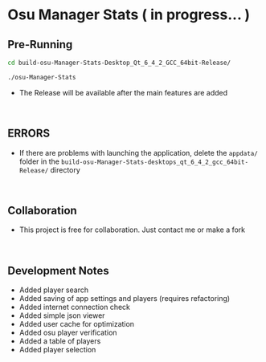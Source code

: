 # Osu Manager Stats ( in progress... )

## Pre-Running

```bash
cd build-osu-Manager-Stats-Desktop_Qt_6_4_2_GCC_64bit-Release/

./osu-Manager-Stats
```

- The Release will be available after the main features are added

<br>

## ERRORS

 - If there are problems with launching the application, delete the ```appdata/``` folder in the ```build-osu-Manager-Stats-desktops_qt_6_4_2_gcc_64bit-Release/``` directory

<br>

## Collaboration

 - This project is free for collaboration. Just contact me or make a fork

<br>

## Development Notes
 - Added player search
 - Added saving of app settings and players (requires refactoring)
 - Added internet connection check
 - Added simple json viewer
 - Added user cache for optimization
 - Added osu player verification
 - Added a table of players
 - Added player selection
